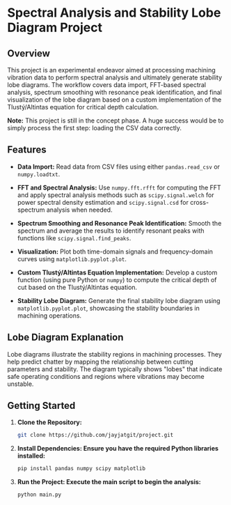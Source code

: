 # Spectral Analysis and Stability Lobe Diagram Project

## Overview
This project is an experimental endeavor aimed at processing machining vibration data to perform spectral analysis and ultimately generate stability lobe diagrams. The workflow covers data import, FFT-based spectral analysis, spectrum smoothing with resonance peak identification, and final visualization of the lobe diagram based on a custom implementation of the Tlustý/Altintas equation for critical depth calculation.

**Note:** This project is still in the concept phase. A huge success would be to simply process the first step: loading the CSV data correctly.

## Features
- **Data Import:**
  Read data from CSV files using either `pandas.read_csv` or `numpy.loadtxt`.

- **FFT and Spectral Analysis:**
  Use `numpy.fft.rfft` for computing the FFT and apply spectral analysis methods such as `scipy.signal.welch` for power spectral density estimation and `scipy.signal.csd` for cross-spectrum analysis when needed.

- **Spectrum Smoothing and Resonance Peak Identification:**
  Smooth the spectrum and average the results to identify resonant peaks with functions like `scipy.signal.find_peaks`.

- **Visualization:**
  Plot both time-domain signals and frequency-domain curves using `matplotlib.pyplot.plot`.

- **Custom Tlustý/Altintas Equation Implementation:**
  Develop a custom function (using pure Python or `numpy`) to compute the critical depth of cut based on the Tlustý/Altintas equation.

- **Stability Lobe Diagram:**
  Generate the final stability lobe diagram using `matplotlib.pyplot.plot`, showcasing the stability boundaries in machining operations.

## Lobe Diagram Explanation
Lobe diagrams illustrate the stability regions in machining processes. They help predict chatter by mapping the relationship between cutting parameters and stability. The diagram typically shows "lobes" that indicate safe operating conditions and regions where vibrations may become unstable.


## Getting Started

1. **Clone the Repository:**
   ```bash
   git clone https://github.com/jayjatgit/project.git

2. **Install Dependencies: Ensure you have the required Python libraries installed:**
   ```bash
   pip install pandas numpy scipy matplotlib
3. **Run the Project: Execute the main script to begin the analysis:**
    ```bash
    python main.py